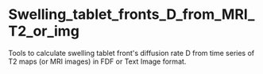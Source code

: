 # Swelling_tablet_fronts_D_from_MRI_T2_or_img
Tools to calculate swelling tablet front's diffusion rate D from time series of T2 maps (or MRI images) in FDF or Text Image format.
